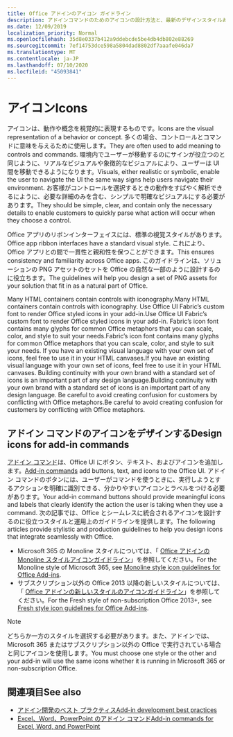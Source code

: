 ```yaml
---
title: Office アドインのアイコン ガイドライン
description: アドインコマンドのためのアイコンの設計方法と、最新のデザインスタイルおよび Monoline デザインスタイルの概要を説明します。
ms.date: 12/09/2019
localization_priority: Normal
ms.openlocfilehash: 35d8e0337b412a9ddebcde5be4db4db802e88269
ms.sourcegitcommit: 7ef14753dce598a5804dad8802df7aaafe046da7
ms.translationtype: MT
ms.contentlocale: ja-JP
ms.lasthandoff: 07/10/2020
ms.locfileid: "45093841"
---
```

# <a name="icons"></a><span data-ttu-id="e2e56-103">アイコン</span><span class="sxs-lookup"><span data-stu-id="e2e56-103">Icons</span></span>

<span data-ttu-id="e2e56-104">アイコンは、動作や概念を視覚的に表現するものです。</span><span class="sxs-lookup"><span data-stu-id="e2e56-104">Icons are the visual representation of a behavior or concept.</span></span> <span data-ttu-id="e2e56-105">多くの場合、コントロールとコマンドに意味を与えるために使用します。</span><span class="sxs-lookup"><span data-stu-id="e2e56-105">They are often used to add meaning to controls and commands.</span></span> <span data-ttu-id="e2e56-106">環境内でユーザーが移動するのにサインが役立つのと同じように、リアルなビジュアルや象徴的なビジュアルにより、ユーザーは UI 間を移動できるようになります。</span><span class="sxs-lookup"><span data-stu-id="e2e56-106">Visuals, either realistic or symbolic, enable the user to navigate the UI the same way signs help users navigate their environment.</span></span> <span data-ttu-id="e2e56-107">お客様がコントロールを選択するときの動作をすばやく解析できるにように、必要な詳細のみを含む、シンプルで明確なビジュアルにする必要があります。</span><span class="sxs-lookup"><span data-stu-id="e2e56-107">They should be simple, clear, and contain only the necessary details to enable customers to quickly parse what action will occur when they choose a control.</span></span>

<span data-ttu-id="e2e56-108">Office アプリのリボンインターフェイスには、標準の視覚スタイルがあります。</span><span class="sxs-lookup"><span data-stu-id="e2e56-108">Office app ribbon interfaces have a standard visual style.</span></span> <span data-ttu-id="e2e56-109">これにより、Office アプリとの間で一貫性と親和性を保つことができます。</span><span class="sxs-lookup"><span data-stu-id="e2e56-109">This ensures consistency and familiarity across Office apps.</span></span> <span data-ttu-id="e2e56-110">このガイドラインは、ソリューションの PNG アセットのセットを Office の自然な一部のように設計するのに役立ちます。</span><span class="sxs-lookup"><span data-stu-id="e2e56-110">The guidelines will help you design a set of PNG assets for your solution that fit in as a natural part of Office.</span></span>

<span data-ttu-id="e2e56-111">Many HTML containers contain controls with iconography.</span><span class="sxs-lookup"><span data-stu-id="e2e56-111">Many HTML containers contain controls with iconography.</span></span> <span data-ttu-id="e2e56-112">Use Office UI Fabric’s custom font to render Office styled icons in your add-in.</span><span class="sxs-lookup"><span data-stu-id="e2e56-112">Use Office UI Fabric’s custom font to render Office styled icons in your add-in.</span></span> <span data-ttu-id="e2e56-113">Fabric’s icon font contains many glyphs for common Office metaphors that you can scale, color, and style to suit your needs.</span><span class="sxs-lookup"><span data-stu-id="e2e56-113">Fabric’s icon font contains many glyphs for common Office metaphors that you can scale, color, and style to suit your needs.</span></span> <span data-ttu-id="e2e56-114">If you have an existing visual language with your own set of icons, feel free to use it in your HTML canvases.</span><span class="sxs-lookup"><span data-stu-id="e2e56-114">If you have an existing visual language with your own set of icons, feel free to use it in your HTML canvases.</span></span> <span data-ttu-id="e2e56-115">Building continuity with your own brand with a standard set of icons is an important part of any design language.</span><span class="sxs-lookup"><span data-stu-id="e2e56-115">Building continuity with your own brand with a standard set of icons is an important part of any design language.</span></span> <span data-ttu-id="e2e56-116">Be careful to avoid creating confusion for customers by conflicting with Office metaphors.</span><span class="sxs-lookup"><span data-stu-id="e2e56-116">Be careful to avoid creating confusion for customers by conflicting with Office metaphors.</span></span>

## <a name="design-icons-for-add-in-commands"></a><span data-ttu-id="e2e56-117">アドイン コマンドのアイコンをデザインする</span><span class="sxs-lookup"><span data-stu-id="e2e56-117">Design icons for add-in commands</span></span>

<span data-ttu-id="e2e56-118">[アドイン コマンド](add-in-commands.md)は、Office UI にボタン、テキスト、およびアイコンを追加します。</span><span class="sxs-lookup"><span data-stu-id="e2e56-118">[Add-in commands](add-in-commands.md) add buttons, text, and icons to the Office UI.</span></span> <span data-ttu-id="e2e56-119">アドイン コマンドのボタンには、ユーザーがコマンドを使うときに、実行しようとするアクションを明確に識別できる、分かりやすいアイコンとラベルをつける必要があります。</span><span class="sxs-lookup"><span data-stu-id="e2e56-119">Your add-in command buttons should provide meaningful icons and labels that clearly identify the action the user is taking when they use a command.</span></span> <span data-ttu-id="e2e56-120">次の記事では、Office とシームレスに統合されるアイコンを設計するのに役立つスタイルと運用上のガイドラインを提供します。</span><span class="sxs-lookup"><span data-stu-id="e2e56-120">The following articles provide stylistic and production guidelines to help you design icons that integrate seamlessly with Office.</span></span>

- <span data-ttu-id="e2e56-121">Microsoft 365 の Monoline スタイルについては、「 [Office アドインの Monoline スタイルアイコンガイドライン](add-in-icons-monoline.md)」を参照してください。</span><span class="sxs-lookup"><span data-stu-id="e2e56-121">For the Monoline style of Microsoft 365, see [Monoline style icon guidelines for Office Add-ins](add-in-icons-monoline.md).</span></span>
- <span data-ttu-id="e2e56-122">サブスクリプション以外の Office 2013 以降の新しいスタイルについては、「 [Office アドインの新しいスタイルのアイコンガイドライン](add-in-icons-fresh.md)」を参照してください。</span><span class="sxs-lookup"><span data-stu-id="e2e56-122">For the Fresh style of non-subscription Office 2013+, see [Fresh style icon guidelines for Office Add-ins](add-in-icons-fresh.md).</span></span>

> [!NOTE]
> <span data-ttu-id="e2e56-123">どちらか一方のスタイルを選択する必要があります。また、アドインでは、Microsoft 365 またはサブスクリプション以外の Office で実行されている場合と同じアイコンを使用します。</span><span class="sxs-lookup"><span data-stu-id="e2e56-123">You must choose one style or the other and your add-in will use the same icons whether it is running in Microsoft 365 or non-subscription Office.</span></span>

## <a name="see-also"></a><span data-ttu-id="e2e56-124">関連項目</span><span class="sxs-lookup"><span data-stu-id="e2e56-124">See also</span></span>

- [<span data-ttu-id="e2e56-125">アドイン開発のベスト プラクティス</span><span class="sxs-lookup"><span data-stu-id="e2e56-125">Add-in development best practices</span></span>](../concepts/add-in-development-best-practices.md)
- [<span data-ttu-id="e2e56-126">Excel、Word、PowerPoint のアドイン コマンド</span><span class="sxs-lookup"><span data-stu-id="e2e56-126">Add-in commands for Excel, Word, and PowerPoint</span></span>](../design/add-in-commands.md)
